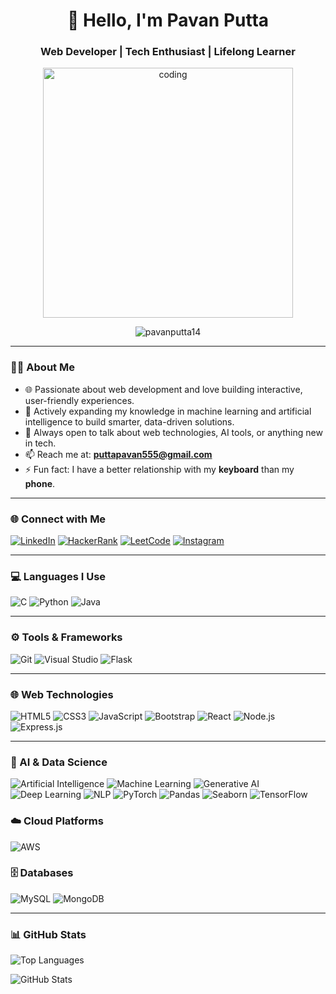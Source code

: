 <h1 align="center">👋 Hello, I'm Pavan Putta</h1>
<h3 align="center">Web Developer | Tech Enthusiast | Lifelong Learner</h3>

<p align="center">
  <img src="https://media.tenor.com/images/b7939d73d32cb3ce5e48a80dd35dc599/tenor.gif" alt="coding" width="400" />
</p>

<p align="center">
  <img src="https://komarev.com/ghpvc/?username=pavanputta14&label=Profile%20views&color=0e75b6&style=flat" alt="pavanputta14" />
</p>

---

### 🧑‍🎓 About Me

- 🌐 Passionate about web development and love building interactive, user-friendly experiences.  
- 🤖 Actively expanding my knowledge in machine learning and artificial intelligence to build smarter, data-driven solutions.  
- 💬 Always open to talk about web technologies, AI tools, or anything new in tech.  
- 📫 Reach me at: **puttapavan555@gmail.com**  
- ⚡ Fun fact: I have a better relationship with my **keyboard** than my **phone**.

---

### 🌐 Connect with Me

[![LinkedIn](https://img.shields.io/badge/LinkedIn-0A66C2?style=for-the-badge&logo=linkedin&logoColor=white)](https://www.linkedin.com/in/pavan-putta-84ba3528b/)
[![HackerRank](https://img.shields.io/badge/HackerRank-2EC866?style=for-the-badge&logo=hackerrank&logoColor=white)](https://www.hackerrank.com/profile/Pavan_Putta_5454)
[![LeetCode](https://img.shields.io/badge/LeetCode-FFA116?style=for-the-badge&logo=leetcode&logoColor=black)](https://leetcode.com/u/Pavan_Putta_5454/)
[![Instagram](https://img.shields.io/badge/Instagram-E4405F?style=for-the-badge&logo=instagram&logoColor=white)](https://instagram.com/_pavan_putta_)


---

### 💻 Languages I Use

![C](https://img.shields.io/badge/C-00599C?style=for-the-badge&logo=c&logoColor=white)
![Python](https://img.shields.io/badge/Python-3776AB?style=for-the-badge&logo=python&logoColor=white)
![Java](https://img.shields.io/badge/Java-007396?style=for-the-badge&logo=java&logoColor=white)


---

### ⚙️ Tools & Frameworks

![Git](https://img.shields.io/badge/GIT-F05032?style=for-the-badge&logo=git&logoColor=white)
![Visual Studio](https://img.shields.io/badge/Visual%20Studio-5C2D91?style=for-the-badge&logo=visual-studio&logoColor=white)
![Flask](https://img.shields.io/badge/Flask-000000?style=for-the-badge&logo=flask&logoColor=white)



---

### 🌐 Web Technologies

![HTML5](https://img.shields.io/badge/HTML5-E34F26?style=for-the-badge&logo=html5&logoColor=white)
![CSS3](https://img.shields.io/badge/CSS3-1572B6?style=for-the-badge&logo=css3&logoColor=white)
![JavaScript](https://img.shields.io/badge/JavaScript-F7DF1E?style=for-the-badge&logo=javascript&logoColor=black)
![Bootstrap](https://img.shields.io/badge/Bootstrap-563D7C?style=for-the-badge&logo=bootstrap&logoColor=white)
![React](https://img.shields.io/badge/React-20232A?style=for-the-badge&logo=react&logoColor=61DAFB)
![Node.js](https://img.shields.io/badge/Node.js-339933?style=for-the-badge&logo=nodedotjs&logoColor=white)
![Express.js](https://img.shields.io/badge/Express.js-000000?style=for-the-badge&logo=express&logoColor=white)


---

### 🤖 AI & Data Science

![Artificial Intelligence](https://img.shields.io/badge/AI-FF6F00?style=for-the-badge&logo=openai&logoColor=white)
![Machine Learning](https://img.shields.io/badge/Machine%20Learning-0096D6?style=for-the-badge&logo=scikitlearn&logoColor=white)
![Generative AI](https://img.shields.io/badge/Generative%20AI-8E44AD?style=for-the-badge&logo=openai&logoColor=white)
![Deep Learning](https://img.shields.io/badge/Deep%20Learning-FF1493?style=for-the-badge&logo=keras&logoColor=white)
![NLP](https://img.shields.io/badge/NLP-008080?style=for-the-badge&logo=apache&logoColor=white)
![PyTorch](https://img.shields.io/badge/PyTorch-EE4C2C?style=for-the-badge&logo=pytorch&logoColor=white)
![Pandas](https://img.shields.io/badge/Pandas-150458?style=for-the-badge&logo=pandas&logoColor=white)
![Seaborn](https://img.shields.io/badge/Seaborn-2E8B57?style=for-the-badge&logo=python&logoColor=white)
![TensorFlow](https://img.shields.io/badge/TensorFlow-FF6F00?style=for-the-badge&logo=tensorflow&logoColor=white)




### ☁️ Cloud Platforms 

![AWS](https://img.shields.io/badge/AWS-232F3E?style=for-the-badge&logo=amazonaws&logoColor=white)

### 🗄️ Databases

![MySQL](https://img.shields.io/badge/MySQL-4479A1?style=for-the-badge&logo=mysql&logoColor=white)
![MongoDB](https://img.shields.io/badge/MongoDB-47A248?style=for-the-badge&logo=mongodb&logoColor=white)


---

### 📊 GitHub Stats

<p align="left">
  <img src="https://github-readme-stats.vercel.app/api/top-langs?username=pavanputta14&show_icons=true&locale=en&layout=compact&cache_seconds=3600" alt="Top Languages" />
</p>

<p align="left">
  <img src="https://github-readme-stats.vercel.app/api?username=pavanputta14&show_icons=true&locale=en&count_private=true&cache_seconds=3600" alt="GitHub Stats" />
</p>
